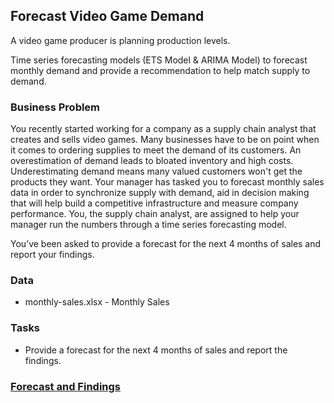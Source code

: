 ## Forecast Video Game Demand
A video game producer is planning production levels.

Time series forecasting models (ETS Model & ARIMA Model) to forecast monthly demand and provide a recommendation to help match supply to demand.

### Business Problem
You recently started working for a company as a supply chain analyst that creates and sells video games. Many businesses have to be on point when it comes to ordering supplies to meet the demand of its customers. An overestimation of demand leads to bloated inventory and high costs. Underestimating demand means many valued customers won't get the products they want. Your manager has tasked you to forecast monthly sales data in order to synchronize supply with demand, aid in decision making that will help build a competitive infrastructure and measure company performance. You, the supply chain analyst, are assigned to help your manager run the numbers through a time series forecasting model.

You’ve been asked to provide a forecast for the next 4 months of sales and report your findings.

### Data
- monthly-sales.xlsx - Monthly Sales

### Tasks
- Provide a forecast for the next 4 months of sales and report the findings.

### <a href="https://github.com/ayumiohashi/udacity-business-analyst/blob/master/05-forecast-video-game-demand/forecast-and-findings.pdf">Forecast and Findings</a>
